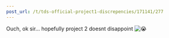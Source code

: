 ```yaml
---
post_url: /t/tds-official-project1-discrepencies/171141/277
---
```

Ouch, ok sir… hopefully project 2 doesnt disappoint ![:sob:](https://emoji.discourse-cdn.com/google/sob.png?v=14 ":sob:")